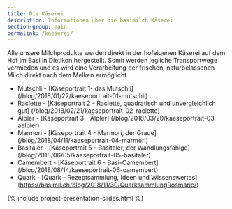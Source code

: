 ```yaml
---
title: Die Käserei
description: Informationen über die basimilch Käserei
section-group: main
permalink: /kaeserei/
---
```


Alle unsere Milchprodukte werden direkt in der hofeigenen Käserei
auf dem Hof im Basi in Dietikon hergestellt. Somit werden jegliche Transportwege vermieden
und es wird eine Verarbeitung der frischen, naturbelassenen Milch direkt
nach dem Melken ermöglicht.

- Mutschli - [Käseportrait 1- das Mutschli] (/blog/2018/01/22/kaeseportrait-01-mutschli)
- Raclette - [Käseportrait 2 - Raclette, quadratisch und unvergleichlich gut] (/blog/2018/02/21/kaeseportrait-02-raclette)
- Älpler - [Käseportrait 3 - Älpler] (/blog/2018/03/20/kaeseportrait-03-aelpler)
- Marmori - [Käseportrait 4 - Marmori, der Graue] (/blog/2018/04/11/kaeseportrait-04-marmori)
- Basitaler - [Käseportrait 5 - Basitaler, der Wandlungsfähige] (/blog/2018/06/05/kaeseportrait-05-basitaler)
- Camembert - [Käseportrait 6 - Basi-Camembert] (/blog/2018/08/14/kaeseportrait-06-camembert)
- Quark - [Quark - Rezeptsammlung, Ideen und Wissenswertes] (https://basimil.ch/blog/2018/11/30/QuarksammlungRosmarie/)

{% include project-presentation-slides.html %}
